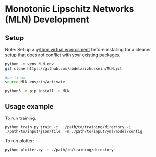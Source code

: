 # Monotonic Lipschitz Networks (MLN) Development

## Setup

Note: Set up a [python virtual environment](https://docs.python.org/3/tutorial/venv.html) before installing for a cleaner setup that does not conflict with your existing packages.

```bash
python -m venv MLN-env
git clone https://github.com/abdelazizhussein/MLN.git

#on linux
source MLN-env/bin/activate

python3 -m pip install -e MLN
```


## Usage example

To run training:

```
python train.py train -t  ./path/to/training/directory -i ./path/to/input/json/file  -m ./path/to/input/yml/model/config 
```
To run plotter:
```
python plotter.py -t ./path/to/training/directory
```
